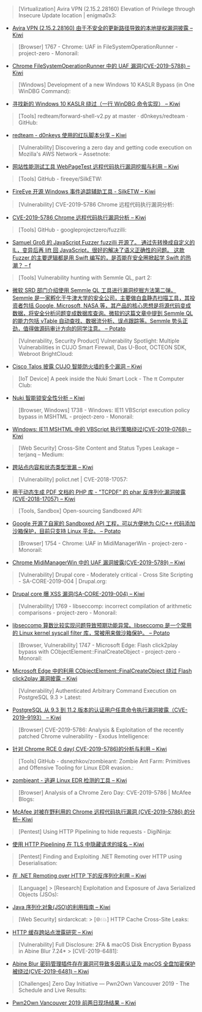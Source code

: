 > [Virtualization] Avira VPN (2.15.2.28160) Elevation of Privilege through Insecure Update location | enigma0x3: 

* [Avira VPN (2.15.2.28160) 由于不安全的更新路径导致的本地提权漏洞披露 – Kiwi](https://enigma0x3.net/2019/03/20/avira-vpn-2-15-2-28160-elevation-of-privilege-through-insecure-update-location/)

> [Browser] 1767 - Chrome: UAF in FileSystemOperationRunner - project-zero - Monorail: 

* [Chrome FileSystemOperationRunner 中的 UAF 漏洞(CVE-2019-5788) – Kiwi](https://bugs.chromium.org/p/project-zero/issues/detail?id=1767)

> [Windows] Development of a new Windows 10 KASLR Bypass (in One WinDBG Command): 

* [寻找新的 Windows 10 KASLR 绕过（一行 WinDBG 命令实现） – Kiwi](https://offs.ec/2HvKZEe)

> [Tools] redteam/forward-shell-v2.py at master · d0nkeys/redteam · GitHub: 

* [redteam - d0nkeys 使用的红队脚本分享 – Kiwi](https://github.com/d0nkeys/redteam/blob/master/handlers/forward-shell-v2.py)

> [Vulnerability] Discovering a zero day and getting code execution on Mozilla's AWS Network – Assetnote: 

* [网站性能测试工具 WebPageTest 远程代码执行漏洞挖掘与利用 – Kiwi](https://blog.assetnote.io/bug-bounty/2019/03/19/rce-on-mozilla-zero-day-webpagetest/)

> [Tools] GitHub - fireeye/SilkETW: 

* [FireEye 开源 Windows 事件追踪辅助工具 - SilkETW – Kiwi](https://github.com/fireeye/SilkETW)

> [Vulnerability] CVE-2019-5786 Chrome 远程代码执行漏洞分析: 

* [CVE-2019-5786 Chrome 远程代码执行漏洞分析 – Kiwi](https://paper.seebug.org/862/)

> [Tools] GitHub - googleprojectzero/fuzzilli: 

* [Samuel Groß 的 JavaScript Fuzzer fuzzilli 开源了。 通过先转换成自定义的 IL，变异后再 lift 回 JavaScript，很好的解决了语义正确性的问题。 这款 Fuzzer 的主要逻辑都是用 Swift 编写的，是否能在安全圈掀起学 Swift 的热潮？ – f](https://github.com/googleprojectzero/fuzzilli)

> [Tools] Vulnerability hunting with Semmle QL, part 2: 

* [微软 SRD 部门介绍使用 Semmle QL 工具进行漏洞挖掘方法第二弹。Semmle 是一家孵化于牛津大学的安全公司，主要做白盒静态扫描工具，其投资者包括 Google, Microsoft, NASA 等，其产品的核心思想是将源代码变成数据，将安全分析问题变成数据库查询。微软的这篇文章中提到 Semmle QL 的能力包括 vTable 自动查找、数据流分析、误点跟踪等。Semmle 势头正劲，值得做源码审计方向的同学注意。 – Potato](https://blogs.technet.microsoft.com/srd/2019/03/19/vulnerability-hunting-with-semmle-ql-part-2/)

> [Vulnerability, Security Product] Vulnerability Spotlight: Multiple Vulnerabilities in CUJO Smart Firewall, Das U-Boot, OCTEON SDK, Webroot BrightCloud: 

* [Cisco Talos 披露 CUJO 智能防火墙的多个漏洞 – Kiwi](http://feedproxy.google.com/~r/feedburner/Talos/~3/16Mkv7mj_RU/vuln-spotlight-cujo.html)

> [IoT Device] A peek inside the Nuki Smart Lock - The π Computer Club: 

* [Nuki 智能锁安全性分析 – Kiwi](https://314159.xyz/post/nuki-smart-lock/)

> [Browser, Windows] 1738 - Windows: IE11 VBScript execution policy bypass in MSHTML - project-zero - Monorail: 

* [Windows: IE11 MSHTML 中的 VBScript 执行策略绕过(CVE-2019-0768)  – Kiwi](https://bugs.chromium.org/p/project-zero/issues/detail?id=1738)

> [Web Security] Cross-Site Content and Status Types Leakage – terjanq – Medium: 

* [跨站点内容和状态类型泄漏 – Kiwi](https://medium.com/@terjanq/cross-site-content-and-status-types-leakage-ef2dab0a492)

> [Vulnerability] polict.net | CVE-2018-17057: 

* [用于动态生成 PDF 文档的 PHP 库 - "TCPDF" 的 phar 反序列化漏洞披露(CVE-2018-17057) – Kiwi](https://polict.net/blog/CVE-2018-17057)

> [Tools, Sandbox] Open-sourcing Sandboxed API: 

* [Google 开源了自家的 Sandboxed API 工程，可以方便地为 C/C++ 代码添加沙箱保护，目前只支持 Linux 平台。 – Potato](http://feedproxy.google.com/~r/GoogleOnlineSecurityBlog/~3/_ITPuyQ5Viw/open-sourcing-sandboxed-api.html)

> [Browser] 1754 - Chrome: UAF in MidiManagerWin - project-zero - Monorail: 

* [Chrome MidiManagerWin 中的 UAF 漏洞披露(CVE-2019-5789) – Kiwi](https://bugs.chromium.org/p/project-zero/issues/detail?id=1754)

> [Vulnerability] Drupal core - Moderately critical - Cross Site Scripting - SA-CORE-2019-004 | Drupal.org: 

* [Drupal core 曝 XSS 漏洞(SA-CORE-2019-004) – Kiwi](https://www.drupal.org/sa-core-2019-004)

> [Vulnerability] 1769 - libseccomp: incorrect compilation of arithmetic comparisons - project-zero - Monorail: 

* [libseccomp 算数比较实现问题导致预期功能异常。libseccomp 是一个常用的 Linux kernel syscall filter 库，常被用来做沙箱保护。 – Potato](https://bugs.chromium.org/p/project-zero/issues/detail?id=1769)

> [Browser, Vulnerability] 1747 - Microsoft Edge: Flash click2play bypass with CObjectElement::FinalCreateObject - project-zero - Monorail: 

* [Microsoft Edge 中的利用 CObjectElement::FinalCreateObject 绕过 Flash click2play 漏洞披露 – Kiwi](https://bugs.chromium.org/p/project-zero/issues/detail?id=1747)

> [Vulnerability] Authenticated Arbitrary Command Execution on PostgreSQL 9.3 > Latest: 

* [PostgreSQL 从 9.3 到 11.2 版本的认证用户任意命令执行漏洞披露（CVE-2019–9193）  – Kiwi](https://medium.com/greenwolf-security/authenticated-arbitrary-command-execution-on-postgresql-9-3-latest-cd18945914d5)

> [Browser] CVE-2019-5786: Analysis & Exploitation of the recently patched Chrome vulnerability - Exodus Intelligence: 

* [针对 Chrome RCE 0 day( CVE-2019-5786)的分析与利用 – Kiwi](https://blog.exodusintel.com/2019/02/20/cve-2019-5786-analysis-and-exploitation/)

> [Tools] GitHub - dsnezhkov/zombieant: Zombie Ant Farm: Primitives and Offensive Tooling for Linux EDR evasion.: 

* [zombieant - 逃避 Linux EDR 检测的工具 – Kiwi](https://github.com/dsnezhkov/zombieant/)

> [Browser] Analysis of a Chrome Zero Day: CVE-2019-5786 | McAfee Blogs: 

* [McAfee 对被在野利用的 Chrome 远程代码执行漏洞 (CVE-2019-5786) 的分析– Kiwi](https://mcafee.ly/2HG3BRo)

> [Pentest] Using HTTP Pipelining to hide requests - DigiNinja: 

* [使用 HTTP Pipelining 在 TLS 中隐藏请求的域名 – Kiwi](https://digi.ninja/blog/pipelining.php)

> [Pentest] Finding and Exploiting .NET Remoting over HTTP using Deserialisation: 

* [在 .NET Remoting over HTTP 下的反序列化利用 – Kiwi](https://www.nccgroup.trust/uk/about-us/newsroom-and-events/blogs/2019/march/finding-and-exploiting-.net-remoting-over-http-using-deserialisation/)

> [Language] > [Research] Exploitation and Exposure of Java Serialized Objects (JSOs): 

* [Java 序列化对象(JSO)的利用指南 – Kiwi](https://blog.rapid7.com/2019/03/19/a-serial-problem-exploitation-and-exposure-of-java-serialized-objects/)

> [Web Security] sirdarckcat: > [🌐💧💥] HTTP Cache Cross-Site Leaks: 

* [HTTP 缓存跨站点泄露研究 – Kiwi](http://sirdarckcat.blogspot.com/2019/03/http-cache-cross-site-leaks.html)

> [Vulnerability] Full Disclosure: 2FA & macOS Disk Encryption Bypass in Abine Blur 7.24* > [CVE-2019-6481]: 

* [Abine Blur 密码管理插件存在漏洞可导致多因素认证及 macOS 全盘加密保护被绕过(CVE-2019-6481) – Kiwi](https://goo.gl/fb/rbK5iR)

> [Challenges] Zero Day Initiative — Pwn2Own Vancouver 2019 - The Schedule and Live Results: 

* [Pwn2Own Vancouver 2019 前两日现场结果 – Kiwi](https://www.zerodayinitiative.com/blog/2019/3/20/pwn2own-vancouver-2019-the-schedule-and-live-results)
